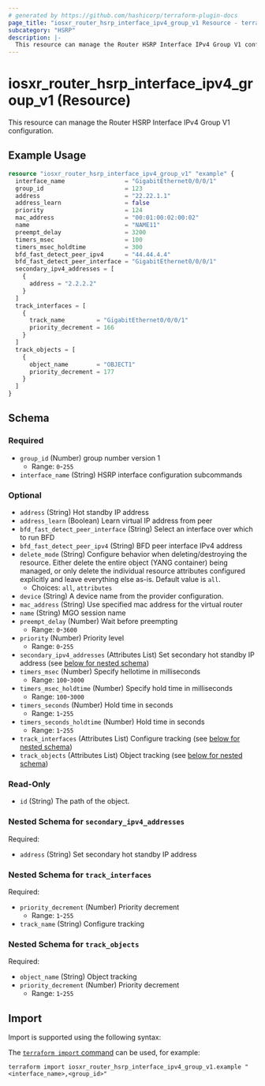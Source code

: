 ```yaml
---
# generated by https://github.com/hashicorp/terraform-plugin-docs
page_title: "iosxr_router_hsrp_interface_ipv4_group_v1 Resource - terraform-provider-iosxr"
subcategory: "HSRP"
description: |-
  This resource can manage the Router HSRP Interface IPv4 Group V1 configuration.
---
```


# iosxr_router_hsrp_interface_ipv4_group_v1 (Resource)

This resource can manage the Router HSRP Interface IPv4 Group V1 configuration.

## Example Usage

```terraform
resource "iosxr_router_hsrp_interface_ipv4_group_v1" "example" {
  interface_name                 = "GigabitEthernet0/0/0/1"
  group_id                       = 123
  address                        = "22.22.1.1"
  address_learn                  = false
  priority                       = 124
  mac_address                    = "00:01:00:02:00:02"
  name                           = "NAME11"
  preempt_delay                  = 3200
  timers_msec                    = 100
  timers_msec_holdtime           = 300
  bfd_fast_detect_peer_ipv4      = "44.44.4.4"
  bfd_fast_detect_peer_interface = "GigabitEthernet0/0/0/1"
  secondary_ipv4_addresses = [
    {
      address = "2.2.2.2"
    }
  ]
  track_interfaces = [
    {
      track_name         = "GigabitEthernet0/0/0/1"
      priority_decrement = 166
    }
  ]
  track_objects = [
    {
      object_name        = "OBJECT1"
      priority_decrement = 177
    }
  ]
}
```

<!-- schema generated by tfplugindocs -->
## Schema

### Required

- `group_id` (Number) group number version 1
  - Range: `0`-`255`
- `interface_name` (String) HSRP interface configuration subcommands

### Optional

- `address` (String) Hot standby IP address
- `address_learn` (Boolean) Learn virtual IP address from peer
- `bfd_fast_detect_peer_interface` (String) Select an interface over which to run BFD
- `bfd_fast_detect_peer_ipv4` (String) BFD peer interface IPv4 address
- `delete_mode` (String) Configure behavior when deleting/destroying the resource. Either delete the entire object (YANG container) being managed, or only delete the individual resource attributes configured explicitly and leave everything else as-is. Default value is `all`.
  - Choices: `all`, `attributes`
- `device` (String) A device name from the provider configuration.
- `mac_address` (String) Use specified mac address for the virtual router
- `name` (String) MGO session name
- `preempt_delay` (Number) Wait before preempting
  - Range: `0`-`3600`
- `priority` (Number) Priority level
  - Range: `0`-`255`
- `secondary_ipv4_addresses` (Attributes List) Set secondary hot standby IP address (see [below for nested schema](#nestedatt--secondary_ipv4_addresses))
- `timers_msec` (Number) Specify hellotime in milliseconds
  - Range: `100`-`3000`
- `timers_msec_holdtime` (Number) Specify hold time in milliseconds
  - Range: `100`-`3000`
- `timers_seconds` (Number) Hold time in seconds
  - Range: `1`-`255`
- `timers_seconds_holdtime` (Number) Hold time in seconds
  - Range: `1`-`255`
- `track_interfaces` (Attributes List) Configure tracking (see [below for nested schema](#nestedatt--track_interfaces))
- `track_objects` (Attributes List) Object tracking (see [below for nested schema](#nestedatt--track_objects))

### Read-Only

- `id` (String) The path of the object.

<a id="nestedatt--secondary_ipv4_addresses"></a>
### Nested Schema for `secondary_ipv4_addresses`

Required:

- `address` (String) Set secondary hot standby IP address


<a id="nestedatt--track_interfaces"></a>
### Nested Schema for `track_interfaces`

Required:

- `priority_decrement` (Number) Priority decrement
  - Range: `1`-`255`
- `track_name` (String) Configure tracking


<a id="nestedatt--track_objects"></a>
### Nested Schema for `track_objects`

Required:

- `object_name` (String) Object tracking
- `priority_decrement` (Number) Priority decrement
  - Range: `1`-`255`

## Import

Import is supported using the following syntax:

The [`terraform import` command](https://developer.hashicorp.com/terraform/cli/commands/import) can be used, for example:

```shell
terraform import iosxr_router_hsrp_interface_ipv4_group_v1.example "<interface_name>,<group_id>"
```
